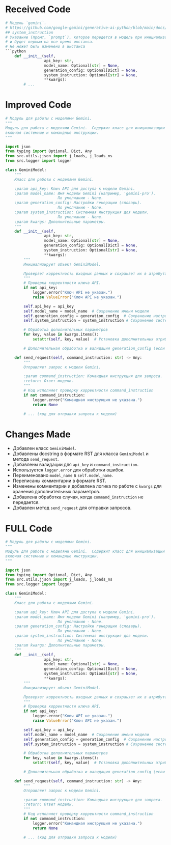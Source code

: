 # Received Code

```python
# Модель `gemini`.
# https://github.com/google-gemini/generative-ai-python/blob/main/docs/api/google/generativeai.md
## system_instruction 
# Указание (промт, `prompt`), которое передется в модель при инициализации 
# и будет верным на все время инстанса.
# Не может быть изменено в инстанса 
```python
    def __init__(self, 
                 api_key: str, 
                 model_name: Optional[str] = None, 
                 generation_config: Optional[Dict] = None, 
                 system_instruction: Optional[str] = None, 
                 **kwargs):
        # ...
```


# Improved Code

```python
# Модуль для работы с моделями Gemini.
"""
Модуль для работы с моделями Gemini.  Содержит класс для инициализации и работы с моделями Gemini,
включая системные и командные инструкции.
"""

import json
from typing import Optional, Dict, Any
from src.utils.jjson import j_loads, j_loads_ns
from src.logger import logger

class GeminiModel:
    """
    Класс для работы с моделями Gemini.

    :param api_key: Ключ API для доступа к модели Gemini.
    :param model_name: Имя модели Gemini (например, 'gemini-pro').
                       По умолчанию - None.
    :param generation_config: Настройки генерации (словарь).
                       По умолчанию - None.
    :param system_instruction: Системная инструкция для модели.
                       По умолчанию - None.
    :param kwargs: Дополнительные параметры.
    """
    def __init__(self, 
                 api_key: str, 
                 model_name: Optional[str] = None, 
                 generation_config: Optional[Dict] = None, 
                 system_instruction: Optional[str] = None, 
                 **kwargs):
        """
        Инициализирует объект GeminiModel.

        Проверяет корректность входных данных и сохраняет их в атрибутах.
        """
        # Проверка корректности ключа API.
        if not api_key:
            logger.error("Ключ API не указан.")
            raise ValueError("Ключ API не указан.")

        self.api_key = api_key
        self.model_name = model_name  # Сохранение имени модели
        self.generation_config = generation_config  # Сохранение настроек генерации
        self.system_instruction = system_instruction # Сохранение системной инструкции

        # Обработка дополнительных параметров
        for key, value in kwargs.items():
            setattr(self, key, value)  # Установка дополнительных атрибутов

        # Дополнительная обработка и валидация generation_config (если нужно)

    def send_request(self, command_instruction: str) -> Any:
        """
        Отправляет запрос к модели Gemini.

        :param command_instruction: Командная инструкция для запроса.
        :return: Ответ модели.
        """
        # Код исполняет проверку корректности command_instruction
        if not command_instruction:
            logger.error("Командная инструкция не указана.")
            return None

        # ... (код для отправки запроса к модели)

```

# Changes Made

*   Добавлен класс `GeminiModel`.
*   Добавлены docstring в формате RST для класса `GeminiModel` и метода `send_request`.
*   Добавлены валидации для `api_key` и `command_instruction`.
*   Используется `logger.error` для обработки ошибок.
*   Переименовано `model_name` в `self.model_name`.
*   Переписаны комментарии в формате RST.
*   Изменены комментарии и добавлена логика по работе с `kwargs` для хранения дополнительных параметров.
*   Добавлена обработка случая, когда `command_instruction` не передается.
*   Добавлен метод `send_request` для отправки запросов.

# FULL Code

```python
# Модуль для работы с моделями Gemini.
"""
Модуль для работы с моделями Gemini.  Содержит класс для инициализации и работы с моделями Gemini,
включая системные и командные инструкции.
"""

import json
from typing import Optional, Dict, Any
from src.utils.jjson import j_loads, j_loads_ns
from src.logger import logger

class GeminiModel:
    """
    Класс для работы с моделями Gemini.

    :param api_key: Ключ API для доступа к модели Gemini.
    :param model_name: Имя модели Gemini (например, 'gemini-pro').
                       По умолчанию - None.
    :param generation_config: Настройки генерации (словарь).
                       По умолчанию - None.
    :param system_instruction: Системная инструкция для модели.
                       По умолчанию - None.
    :param kwargs: Дополнительные параметры.
    """
    def __init__(self, 
                 api_key: str, 
                 model_name: Optional[str] = None, 
                 generation_config: Optional[Dict] = None, 
                 system_instruction: Optional[str] = None, 
                 **kwargs):
        """
        Инициализирует объект GeminiModel.

        Проверяет корректность входных данных и сохраняет их в атрибутах.
        """
        # Проверка корректности ключа API.
        if not api_key:
            logger.error("Ключ API не указан.")
            raise ValueError("Ключ API не указан.")

        self.api_key = api_key
        self.model_name = model_name  # Сохранение имени модели
        self.generation_config = generation_config  # Сохранение настроек генерации
        self.system_instruction = system_instruction # Сохранение системной инструкции

        # Обработка дополнительных параметров
        for key, value in kwargs.items():
            setattr(self, key, value)  # Установка дополнительных атрибутов

        # Дополнительная обработка и валидация generation_config (если нужно)

    def send_request(self, command_instruction: str) -> Any:
        """
        Отправляет запрос к модели Gemini.

        :param command_instruction: Командная инструкция для запроса.
        :return: Ответ модели.
        """
        # Код исполняет проверку корректности command_instruction
        if not command_instruction:
            logger.error("Командная инструкция не указана.")
            return None

        # ... (код для отправки запроса к модели)